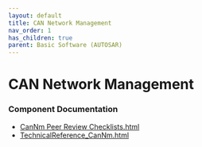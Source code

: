 ```yaml
---
layout: default
title: CAN Network Management
nav_order: 1
has_children: true
parent: Basic Software (AUTOSAR)
---
```

# CAN Network Management
### Component Documentation

- [CanNm Peer Review Checklists.html](doc/CanNm%20Peer%20Review%20Checklists.html)
- [TechnicalReference_CanNm.html](doc/TechnicalReference_CanNm.html)

